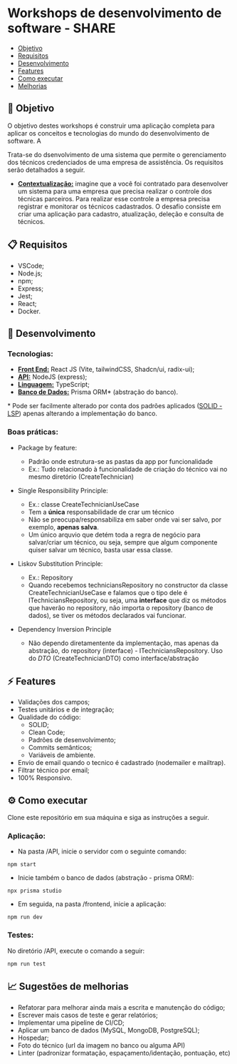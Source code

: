 # Workshops de desenvolvimento de software - SHARE

- <a href="#objetivo">Objetivo</a>
- <a href="#req">Requisitos</a>
- <a href="#desenv">Desenvolvimento</a>
- <a href="#feat">Features</a>
- <a href="#exec">Como executar</a>
- <a href="#melhorias">Melhorias</a>

## 🎯 <a id="objetivo">Objetivo</a>
O objetivo destes workshops é construir uma aplicação completa para aplicar os conceitos e tecnologias do mundo do desenvolvimento de software. A 

Trata-se do dsenvolvimento de uma sistema que permite o gerenciamento dos técnicos credenciados de uma empresa de assistência. 
Os requisitos serão detalhados a seguir.

- <b><u>Contextualização:</u></b> imagine que a você foi contratado para desenvolver um sistema para uma empresa que precisa realizar o controle dos técnicas parceiros. Para realizar esse controle a empresa precisa registrar e monitorar os técnicos cadastrados. O desafio consiste em criar uma aplicação para cadastro, atualização, deleção e consulta de técnicos.

## 📋 <a id="req">Requisitos</a>
  - VSCode;
  - Node.js;
  - npm;
  - Express;
  - Jest;
  - React;
  - Docker.

## 🔨 <a id="desenv">Desenvolvimento</a>

### Tecnologias:
  - <b><u>Front End:</u></b> React JS (Vite, tailwindCSS, Shadcn/ui, radix-ui);
  - <b><u>API:</u></b> NodeJS (express);
  - <b><u>Linguagem:</u></b> TypeScript;
  - <b><u>Banco de Dados:</u></b> Prisma ORM* (abstração do banco).

  \* Pode ser facilmente alterado por conta dos padrões aplicados (<a href="#repo">SOLID - LSP</a>) apenas alterando a implementação do banco.

### Boas práticas:
- Package by feature:
  - Padrão onde estrutura-se as pastas da app por funcionalidade
  - Ex.: Tudo relacionado à funcionalidade de criação do técnico vai no mesmo diretório (CreateTechnician)

- Single Responsibility Principle: 
  - Ex.: classe CreateTechnicianUseCase
  - Tem a <b>única</b> responsabilidade de crar um técnico
  - Não se preocupa/responsabiliza em saber onde vai ser salvo, por exemplo, <b>apenas salva</b>.
  - Um único arquvio que detém toda a regra de negócio para salvar/criar um técnico, ou seja, sempre que algum componente quiser salvar um técnico, basta usar essa classe.

- Liskov Substitution Principle: 
  - Ex.: <a id="repo">Repository</a>
  - Quando recebemos techniciansRepository no constructor da classe CreateTechnicianUseCase e falamos que o tipo dele é ITechniciansRepository, ou seja, uma <b>interface</b> que diz os métodos que haverão no repository, não importa o repository (banco de dados), se tiver os métodos declarados vai funcionar.

- Dependency Inversion Principle
  - Não dependo diretamentente da implementação, mas apenas da abstração, do repository (interface) - ITechniciansRepository. Uso do <i>DTO</i> (CreateTechnicianDTO) como interface/abstração

## ⚡ <a id="feat">Features</a>
- Validações dos campos;
- Testes unitários e de integração;
- Qualidade do código:
  - SOLID;
  - Clean Code;
  - Padrões de desenvolvimento;
  - Commits semânticos; 
  - Variáveis de ambiente.
- Envio de email quando o tecnico é cadastrado (nodemailer e mailtrap).
- Filtrar técnico por email;
- 100% Responsivo.

## ⚙️ <a id="exec">Como executar</a>

Clone este repositório em sua máquina e siga as instruções a seguir.

### Aplicação:

- Na pasta /API, inicie o servidor com o seguinte comando:
```
npm start
```

- Inicie também o banco de dados (abstração - prisma ORM):
```
npx prisma studio
```

- Em seguida, na pasta /frontend, inicie a aplicação:
```
npm run dev
```

### Testes:
No diretório /API, execute o comando a seguir:
```
npm run test
```


## 📈 <a id="melhorias">Sugestões de melhorias</a>
  - Refatorar para melhorar ainda mais a escrita e manutenção do código;
  - Escrever mais casos de teste e gerar relatórios;
  - Implementar uma pipeline de CI/CD;
  - Aplicar um banco de dados (MySQL, MongoDB, PostgreSQL);
  - Hospedar;
  - Foto do técnico (url da imagem no banco ou alguma API)
  - Linter (padronizar formatação, espaçamento/identação, pontuação, etc)
